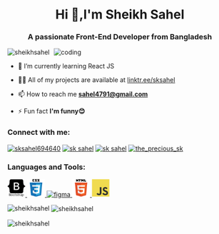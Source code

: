 <h1 align="center">Hi 👋,I'm Sheikh Sahel</h1>
<h3 align="center">A passionate Front-End Developer from Bangladesh</h3>

<img align="right" alt="coding" width="400" src="https://user-images.githubusercontent.com/55389276/140866485-8fb1c876-9a8f-4d6a-98dc-08c4981eaf70.gif">

<p align="left"> <img src="https://komarev.com/ghpvc/?username=sheikhsahel&label=Profile%20views&color=0e75b6&style=flat" alt="sheikhsahel" /> </p>

- 🌱 I’m currently learning React JS

- 👨‍💻 All of my projects are available at [linktr.ee/sksahel](linktr.ee/sksahel)

- 📫 How to reach me **sahel4791@gmail.com**

- ⚡ Fun fact **I'm funny😊**

<h3 align="left">Connect with me:</h3>
<p align="left">
<a href="https://twitter.com/sksahel694640" target="blank"><img align="center" src="https://raw.githubusercontent.com/rahuldkjain/github-profile-readme-generator/master/src/images/icons/Social/twitter.svg" alt="sksahel694640" height="30" width="40" /></a>
<a href="https://linkedin.com/in/sk sahel" target="blank"><img align="center" src="https://raw.githubusercontent.com/rahuldkjain/github-profile-readme-generator/master/src/images/icons/Social/linked-in-alt.svg" alt="sk sahel" height="30" width="40" /></a>
<a href="https://fb.com/sk sahel" target="blank"><img align="center" src="https://raw.githubusercontent.com/rahuldkjain/github-profile-readme-generator/master/src/images/icons/Social/facebook.svg" alt="sk sahel" height="30" width="40" /></a>
<a href="https://instagram.com/the_precious_sk" target="blank"><img align="center" src="https://raw.githubusercontent.com/rahuldkjain/github-profile-readme-generator/master/src/images/icons/Social/instagram.svg" alt="the_precious_sk" height="30" width="40" /></a>
</p>

<h3 align="left">Languages and Tools:</h3>
<p align="left"> <a href="https://getbootstrap.com" target="_blank" rel="noreferrer"> <img src="https://raw.githubusercontent.com/devicons/devicon/master/icons/bootstrap/bootstrap-plain-wordmark.svg" alt="bootstrap" width="40" height="40"/> </a> <a href="https://www.w3schools.com/css/" target="_blank" rel="noreferrer"> <img src="https://raw.githubusercontent.com/devicons/devicon/master/icons/css3/css3-original-wordmark.svg" alt="css3" width="40" height="40"/> </a> <a href="https://www.figma.com/" target="_blank" rel="noreferrer"> <img src="https://www.vectorlogo.zone/logos/figma/figma-icon.svg" alt="figma" width="40" height="40"/> </a> <a href="https://www.w3.org/html/" target="_blank" rel="noreferrer"> <img src="https://raw.githubusercontent.com/devicons/devicon/master/icons/html5/html5-original-wordmark.svg" alt="html5" width="40" height="40"/> </a> <a href="https://developer.mozilla.org/en-US/docs/Web/JavaScript" target="_blank" rel="noreferrer"> <img src="https://raw.githubusercontent.com/devicons/devicon/master/icons/javascript/javascript-original.svg" alt="javascript" width="40" height="40"/> </a> </p>

<p><img align="left" src="https://github-readme-stats.vercel.app/api/top-langs?username=sheikhsahel&show_icons=true&locale=en&layout=compact" alt="sheikhsahel" /></p>

<p>&nbsp;<img align="center" src="https://github-readme-stats.vercel.app/api?username=sheikhsahel&show_icons=true&locale=en" alt="sheikhsahel" /></p>

<p><img align="center" src="https://github-readme-streak-stats.herokuapp.com/?user=sheikhsahel&" alt="sheikhsahel" /></p>
